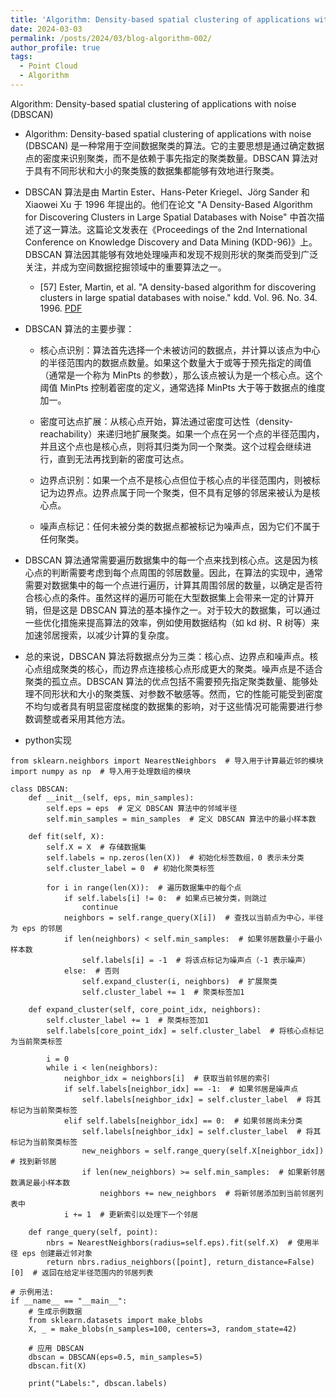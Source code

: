 ```yaml
---
title: 'Algorithm: Density-based spatial clustering of applications with noise (DBSCAN) '
date: 2024-03-03
permalink: /posts/2024/03/blog-algorithm-002/
author_profile: true
tags:
  - Point Cloud
  - Algorithm
---
```


Algorithm: Density-based spatial clustering of applications with noise (DBSCAN) 

* Algorithm: Density-based spatial clustering of applications with noise (DBSCAN) 是一种常用于空间数据聚类的算法。它的主要思想是通过确定数据点的密度来识别聚类，而不是依赖于事先指定的聚类数量。DBSCAN 算法对于具有不同形状和大小的聚类簇的数据集都能够有效地进行聚类。

* DBSCAN 算法是由 Martin Ester、Hans-Peter Kriegel、Jörg Sander 和 Xiaowei Xu 于 1996 年提出的。他们在论文 "A Density-Based Algorithm for Discovering Clusters in Large Spatial Databases with Noise" 中首次描述了这一算法。这篇论文发表在《Proceedings of the 2nd International Conference on Knowledge Discovery and Data Mining (KDD-96)》上。DBSCAN 算法因其能够有效地处理噪声和发现不规则形状的聚类而受到广泛关注，并成为空间数据挖掘领域中的重要算法之一。
  * [57] Ester, Martin, et al. "A density-based algorithm for discovering clusters in large spatial databases with noise." kdd. Vol. 96. No. 34. 1996. [PDF](https://cdn.aaai.org/KDD/1996/KDD96-037.pdf?source=post_page---------------------------)

* DBSCAN 算法的主要步骤：

  * 核心点识别：算法首先选择一个未被访问的数据点，并计算以该点为中心的半径范围内的数据点数量。如果这个数量大于或等于预先指定的阈值（通常是一个称为 MinPts 的参数），那么该点被认为是一个核心点。这个阈值 MinPts 控制着密度的定义，通常选择 MinPts 大于等于数据点的维度加一。

  * 密度可达点扩展：从核心点开始，算法通过密度可达性（density-reachability）来递归地扩展聚类。如果一个点在另一个点的半径范围内，并且这个点也是核心点，则将其归类为同一个聚类。这个过程会继续进行，直到无法再找到新的密度可达点。

  * 边界点识别：如果一个点不是核心点但位于核心点的半径范围内，则被标记为边界点。边界点属于同一个聚类，但不具有足够的邻居来被认为是核心点。

  * 噪声点标记：任何未被分类的数据点都被标记为噪声点，因为它们不属于任何聚类。

* DBSCAN 算法通常需要遍历数据集中的每一个点来找到核心点。这是因为核心点的判断需要考虑到每个点周围的邻居数量。因此，在算法的实现中，通常需要对数据集中的每一个点进行遍历，计算其周围邻居的数量，以确定是否符合核心点的条件。虽然这样的遍历可能在大型数据集上会带来一定的计算开销，但是这是 DBSCAN 算法的基本操作之一。对于较大的数据集，可以通过一些优化措施来提高算法的效率，例如使用数据结构（如 kd 树、R 树等）来加速邻居搜索，以减少计算的复杂度。

* 总的来说，DBSCAN 算法将数据点分为三类：核心点、边界点和噪声点。核心点组成聚类的核心，而边界点连接核心点形成更大的聚类。噪声点是不适合聚类的孤立点。DBSCAN 算法的优点包括不需要预先指定聚类数量、能够处理不同形状和大小的聚类簇、对参数不敏感等。然而，它的性能可能受到密度不均匀或者具有明显密度梯度的数据集的影响，对于这些情况可能需要进行参数调整或者采用其他方法。

* python实现

```
from sklearn.neighbors import NearestNeighbors  # 导入用于计算最近邻的模块
import numpy as np  # 导入用于处理数组的模块

class DBSCAN:
    def __init__(self, eps, min_samples):
        self.eps = eps  # 定义 DBSCAN 算法中的邻域半径
        self.min_samples = min_samples  # 定义 DBSCAN 算法中的最小样本数

    def fit(self, X):
        self.X = X  # 存储数据集
        self.labels = np.zeros(len(X))  # 初始化标签数组，0 表示未分类
        self.cluster_label = 0  # 初始化聚类标签

        for i in range(len(X)):  # 遍历数据集中的每个点
            if self.labels[i] != 0:  # 如果点已被分类，则跳过
                continue
            neighbors = self.range_query(X[i])  # 查找以当前点为中心，半径为 eps 的邻居
            if len(neighbors) < self.min_samples:  # 如果邻居数量小于最小样本数
                self.labels[i] = -1  # 将该点标记为噪声点（-1 表示噪声）
            else:  # 否则
                self.expand_cluster(i, neighbors)  # 扩展聚类
                self.cluster_label += 1  # 聚类标签加1

    def expand_cluster(self, core_point_idx, neighbors):
        self.cluster_label += 1  # 聚类标签加1
        self.labels[core_point_idx] = self.cluster_label  # 将核心点标记为当前聚类标签

        i = 0
        while i < len(neighbors):
            neighbor_idx = neighbors[i]  # 获取当前邻居的索引
            if self.labels[neighbor_idx] == -1:  # 如果邻居是噪声点
                self.labels[neighbor_idx] = self.cluster_label  # 将其标记为当前聚类标签
            elif self.labels[neighbor_idx] == 0:  # 如果邻居尚未分类
                self.labels[neighbor_idx] = self.cluster_label  # 将其标记为当前聚类标签
                new_neighbors = self.range_query(self.X[neighbor_idx])  # 找到新邻居
                if len(new_neighbors) >= self.min_samples:  # 如果新邻居数满足最小样本数
                    neighbors += new_neighbors  # 将新邻居添加到当前邻居列表中
            i += 1  # 更新索引以处理下一个邻居

    def range_query(self, point):
        nbrs = NearestNeighbors(radius=self.eps).fit(self.X)  # 使用半径 eps 创建最近邻对象
        return nbrs.radius_neighbors([point], return_distance=False)[0]  # 返回在给定半径范围内的邻居列表

# 示例用法:
if __name__ == "__main__":
    # 生成示例数据
    from sklearn.datasets import make_blobs
    X, _ = make_blobs(n_samples=100, centers=3, random_state=42)

    # 应用 DBSCAN
    dbscan = DBSCAN(eps=0.5, min_samples=5)
    dbscan.fit(X)

    print("Labels:", dbscan.labels)
```